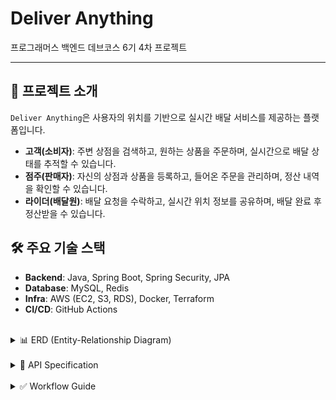# Deliver Anything

프로그래머스 백엔드 데브코스 6기 4차 프로젝트

---

## 🌟 프로젝트 소개

`Deliver Anything`은 사용자의 위치를 기반으로 실시간 배달 서비스를 제공하는 플랫폼입니다.

- **고객(소비자)**: 주변 상점을 검색하고, 원하는 상품을 주문하며, 실시간으로 배달 상태를 추적할 수 있습니다.
- **점주(판매자)**: 자신의 상점과 상품을 등록하고, 들어온 주문을 관리하며, 정산 내역을 확인할 수 있습니다.
- **라이더(배달원)**: 배달 요청을 수락하고, 실시간 위치 정보를 공유하며, 배달 완료 후 정산받을 수 있습니다.

## 🛠️ 주요 기술 스택

- **Backend**: Java, Spring Boot, Spring Security, JPA
- **Database**: MySQL, Redis
- **Infra**: AWS (EC2, S3, RDS), Docker, Terraform
- **CI/CD**: GitHub Actions

<br>

<details>
<summary>📊 ERD (Entity-Relationship Diagram)</summary>

```mermaid
erDiagram
    User {
        Long id PK
        String email
        String password
        String username
        String phoneNumber
        SocialProvider socialProvider
        String socialId
        Long currentActiveProfile_id FK
        Boolean isEmailVerified
        Boolean isEnabled
        Boolean isAdmin
        LocalDateTime lastLoginAt
    }

    Profile {
        Long id PK
        Long user_id FK
        ProfileType type
        Boolean isActive
    }

    CustomerProfile {
        Long id PK "Profile ID"
        Long defaultAddressId
        String customerPhoneNumber
        String nickname
        String profileImageUrl
    }

    RiderProfile {
        Long id PK "Profile ID"
        RiderToggleStatus toggleStatus
        String area
        String licenseNumber
        String bankName
        String bankAccountNumber
        String bankAccountHolderName
        String riderPhoneNumber
        String nickname
        String profileImageUrl
    }

    SellerProfile {
        Long id PK "Profile ID"
        String businessName
        String businessCertificateNumber
        String businessPhoneNumber
        String bankName
        String accountNumber
        String accountHolder
        String nickname
        String profileImageUrl
    }

    CustomerAddress {
        Long id PK
        Long customer_profile_id FK
        String addressName
        String address
        Point location
    }

    Store {
        Long id PK
        Long seller_profile_id FK
        Long store_category_id FK
        String imageUrl
        String name
        String description
        String roadAddr
        Point location
        StoreStatus status
    }

    StoreCategory {
        Long id PK
        String name
    }

    StoreBlocklist {
        Long id PK
        Long store_id FK
        Long customer_profile_id FK
    }

    Product {
        Long id PK
        Long store_id FK
        String name
        String description
        Integer price
        String imageUrl
    }

    Stock {
        Long id PK
        Long product_id FK
        Integer version
        Integer totalQuantity
        Integer heldQuantity
    }

    Order {
        Long id PK
        Long store_id FK
        Long cusotomer_id FK
        Long delivery_id FK
        OrderStatus status
        String merchantId
        String address
        Point destination
        Long totalPrice
    }

    OrderItem {
        Long id PK
        Long order_id FK
        Long product_id FK
        Integer price
        Integer quantity
    }

    Delivery {
        Long id PK
        Double expectedTime
        String requested
        DeliveryStatus status
        LocalDateTime startedAt
        LocalDateTime completedAt
        Integer charge
        Long store_id FK
        Long review_id FK
        Long rider_profile_id FK
        Long customer_profile_id FK
    }

    Review {
        Long id PK
        Integer rating
        String comment
        ReviewTargetType targetType
        Long targetId "FK to Store or RiderProfile"
        Long customer_profile_id FK
    }

    ReviewPhoto {
        Long id PK
        Long review_id FK
        String photoUrl
    }

    Payment {
        Long id PK
        String merchantUid "FK to Order"
        String paymentKey
        Long amount
        PaymentStatus status
    }

    Notification {
        Long id PK
        Long recipientId "Profile ID"
        NotificationType type
        String message
        String data
        Boolean isRead
    }

    VerificationToken {
        Long id PK
        String identifier
        String verificationCode
        VerificationType verificationType
        VerificationPurpose purpose
        LocalDateTime expireAt
        Boolean isUsed
    }

    SettlementBatch {
        Long id PK
        Long targetId
        Long targetTotalAmount
        Integer transactionCount
        Long totalPlatformFee
        Long settledAmount
        LocalDate settlementDate
    }

    SettlementDetail {
        Long id PK
        Long orderId
        Long targetId
        Long targetAmount
        Long platformFee
        SettlementStatus status
        Long batchId
    }

    User ||--o{ Profile : "has"
    User ||--|{ Profile : "current active"
    Profile ||--|{ CustomerProfile : "is a"
    Profile ||--|{ RiderProfile : "is a"
    Profile ||--|{ SellerProfile : "is a"

    CustomerProfile ||--o{ CustomerAddress : "has"
    CustomerProfile ||--o{ Order : "places"
    CustomerProfile ||--o{ Review : "writes"
    CustomerProfile ||--o{ StoreBlocklist : "blocks"
    CustomerProfile ||--o{ Delivery : "receives"

    RiderProfile ||--o{ Delivery : "delivers"

    SellerProfile ||--o{ Store : "owns"

    StoreCategory ||--o{ Store : "categorizes"
    Store ||--o{ Product : "sells"
    Store ||--o{ Order : "receives"
    Store ||--o{ Delivery : "requests"
    Store ||--o{ StoreBlocklist : "is blocked by"

    Product ||--|| Stock : "has"
    Product ||--o{ OrderItem : "is in"

    Order ||--o{ OrderItem : "contains"
    Order ||--|| Delivery : "has one"
    Order }o--|| Payment : "is paid by"

    Delivery ||--|| Review : "can have"

    Review ||--o{ ReviewPhoto : "has"
```

</details>

<br>

<details>
<summary>📄 API Specification</summary>

### Auth API
| Method | Endpoint | Description |
| :--- | :--- | :--- |
| `POST` | `/api/v1/auth/signup` | 회원가입 |
| `POST` | `/api/v1/auth/login` | 로그인 |
| `POST` | `/api/v1/auth/logout` | 단일 로그아웃 (현재 기기) |
| `POST` | `/api/v1/auth/logout/all` | 전체 로그아웃 (모든 기기) |
| `POST` | `/api/v1/auth/refresh` | 토큰 재발급 |

### Delivery API
| Method | Endpoint | Description |
| :--- | :--- | :--- |
| `PATCH` | `/api/v1/deliveries/status` | 라이더 토글 전환 |
| `POST` | `/api/v1/deliveries/area` | 배달 가능 지역 설정 |
| `PATCH` | `/api/v1/deliveries/{deliveryId}/delivery-status` | 배달 상태 변경 |
| `POST` | `/api/v1/deliveries/decision` | 라이더 배달 수락/거절 결정 |
| `GET` | `/api/v1/deliveries/today` | 오늘의 배달 내역 조회 |
| `GET` | `/api/v1/deliveries/in-progress` | 진행 중인 배달 조회 |
| `GET` | `/api/v1/deliveries/in-progress/{deliveryId}` | 진행 중인 배달 단건 상세 조회 |
| `GET` | `/api/v1/deliveries/total` | 총 배달 내역 요약 조회 + 배달 완료 리스트 조회 |

### Rider Location WebSocket API
| Type | Endpoint | Description |
| :--- | :--- | :--- |
| `@MessageMapping` | `/location` | 라이더 위치 정보 업데이트 (WebSocket) |

### Media API
| Method | Endpoint | Description |
| :--- | :--- | :--- |
| `POST` | `/api/v1/media/presigned-url` | 파일 업로드를 위한 Pre-signed URL 생성 |

### Notification API
| Method | Endpoint | Description |
| :--- | :--- | :--- |
| `GET` | `/api/v1/notifications/stream` | SSE 구독 |
| `GET` | `/api/v1/notifications` | 알림 목록 조회 |
| `POST` | `/api/v1/notifications/{id}/read` | 알림 읽음 처리 |
| `GET` | `/api/v1/notifications/unread-count` | 읽지 않은 알림 수 조회 |

### Customer Order API
| Method | Endpoint | Description |
| :--- | :--- | :--- |
| `POST` | `/api/v1/customer/orders` | 주문 생성 |
| `GET` | `/api/v1/customer/orders` | 주문 내역 조회 |
| `GET` | `/api/v1/customer/orders/{orderId}` | 주문 단일 조회 |
| `GET` | `/api/v1/customer/orders/in-progress` | 진행중인 주문 조회 |
| `GET` | `/api/v1/customer/orders/completed` | 배달 완료된 주문 조회 |
| `POST` | `/api/v1/customer/orders/{merchantUid}/pay` | 주문 결제 |
| `POST` | `/api/v1/customer/orders/{orderId}/cancel` | 주문 취소 |

### Store Order API
| Method | Endpoint | Description |
| :--- | :--- | :--- |
| `GET` | `/api/v1/stores/{storeId}/orders/history` | 주문 내역 조회 |
| `GET` | `/api/v1/stores/{storeId}/orders/pending` | 주문 수락 대기 목록 조회 |
| `GET` | `/api/v1/stores/{storeId}/orders/accepted` | 주문 현황 목록 조회 |
| `PATCH` | `/api/v1/stores/{storeId}/orders/{orderId}/accept` | 주문 수락 |
| `PATCH` | `/api/v1/stores/{storeId}/orders/{orderId}/reject` | 주문 거절 |

### Product API
| Method | Endpoint | Description |
| :--- | :--- | :--- |
| `POST` | `/api/v1/stores/{storeId}/products` | 상품 생성 |
| `GET` | `/api/v1/stores/{storeId}/products` | 상품 목록 조회 |
| `GET` | `/api/v1/stores/{storeId}/products/{productId}` | 상품 상세 조회 |
| `PUT` | `/api/v1/stores/{storeId}/products/{productId}` | 상품 정보 수정 |
| `DELETE` | `/api/v1/stores/{storeId}/products/{productId}` | 상품 삭제 |

### Review API
| Method | Endpoint | Description |
| :--- | :--- | :--- |
| `POST` | `/api/v1/reviews` | 리뷰 생성 |
| `DELETE` | `/api/v1/reviews/{reviewId}` | 리뷰 삭제 |
| `PATCH` | `/api/v1/reviews/{reviewId}` | 리뷰 수정 |
| `GET` | `/api/v1/reviews/{reviewId}` | 리뷰 조회 |
| `GET` | `/api/v1/me/reviews` | 내 리뷰 리스트 & 평점 조회 |
| `GET` | `/api/v1/stores/{storeId}/reviews` | 특정 상점 리뷰 리스트 & 평점 조회 |
| `POST` | `/api/v1/reviews/{reviewId}/like` | 리뷰 좋아요 등록 |
| `DELETE` | `/api/v1/reviews/{reviewId}/like` | 리뷰 좋아요 취소 |
| `GET` | `/api/v1/reviews/{reviewId}/likes` | 리뷰 좋아요 수 조회 |

### Store Search API
| Method | Endpoint | Description |
| :--- | :--- | :--- |
| `GET` | `/api/v1/search/stores` | 상점 검색 |

### Rider Settlement API
| Method | Endpoint | Description |
| :--- | :--- | :--- |
| `GET` | `/api/v1/rider/settlements/day` | 정산 일별 조회 |
| `GET` | `/api/v1/rider/settlements/week` | 정산 주간별 조회 |
| `GET` | `/api/v1/rider/settlements/month` | 정산 월별 조회 |
| `GET` | `/api/v1/rider/settlements/period` | 정산 기간 조회 |
| `GET` | `/api/v1/rider/settlements/summary` | 정산 요약 조회 |

### Store Settlement API
| Method | Endpoint | Description |
| :--- | :--- | :--- |
| `GET` | `/api/v1/store/settlements/{storeId}/day` | 정산 일별 조회 |
| `GET` | `/api/v1/store/settlements/{storeId}/week` | 정산 주간별 조회 |
| `GET` | `/api/v1/store/settlements/{storeId}/month` | 정산 월별 조회 |
| `GET` | `/api/v1/store/settlements/{storeId}/period` | 정산 기간 조회 |

### Store Category API
| Method | Endpoint | Description |
| :--- | :--- | :--- |
| `GET` | `/api/v1/store-categories` | 상점 카테고리 목록 조회 |

### Store API
| Method | Endpoint | Description |
| :--- | :--- | :--- |
| `POST` | `/api/v1/stores` | 상점 생성 |
| `GET` | `/api/v1/stores/{storeId}` | 상점 단건 조회 |
| `PUT` | `/api/v1/stores/{storeId}` | 상점 정보 수정 |
| `DELETE` | `/api/v1/stores/{storeId}` | 상점 삭제 |
| `POST` | `/api/v1/stores/{storeId}/toggle-status` | 상점 영업상태 변경 |

### Customer Profile API
| Method | Endpoint | Description |
| :--- | :--- | :--- |
| `GET` | `/api/v1/users/me/customer` | 내 고객 프로필 조회 |
| `PUT` | `/api/v1/users/me/customer` | 내 고객 프로필 수정 |
| `GET` | `/api/v1/users/me/customer/addresses` | 내 배송지 목록 조회 |
| `GET` | `/api/v1/users/me/customer/addresses/{addressId}` | 특정 배송지 조회 |
| `POST` | `/api/v1/users/me/customer/addresses` | 배송지 추가 |
| `PUT` | `/api/v1/users/me/customer/addresses/{addressId}` | 배송지 수정 |
| `DELETE` | `/api/v1/users/me/customer/addresses/{addressId}` | 배송지 삭제 |
| `PUT` | `/api/v1/users/me/customer/addresses/{addressId}/default` | 기본 배송지 설정 |
| `GET` | `/api/v1/users/me/customer/addresses/default` | 기본 배송지 조회 |

### Rider Profile API
| Method | Endpoint | Description |
| :--- | :--- | :--- |
| `GET` | `/api/v1/users/me/rider` | 내 배달원 프로필 조회 |
| `PUT` | `/api/v1/users/me/rider` | 내 배달원 프로필 수정 |
| `POST` | `/api/v1/users/me/rider/toggle` | 배달 상태 토글 |
| `PUT` | `/api/v1/users/me/rider/status` | 배달 상태 설정 |
| `GET` | `/api/v1/users/me/rider/available` | 배달 가능 여부 조회 |
| `PUT` | `/api/v1/users/me/rider/area` | 활동 지역 수정 |
| `GET` | `/api/v1/users/me/rider/area` | 활동 지역 조회 |
| `PUT` | `/api/v1/users/me/rider/account-info` | 정산 계좌 정보 수정 |

### Seller Profile API
| Method | Endpoint | Description |
| :--- | :--- | :--- |
| `GET` | `/api/v1/users/me/seller` | 내 판매자 프로필 조회 |
| `PUT` | `/api/v1/users/me/seller` | 내 판매자 프로필 수정 |
| `PUT` | `/api/v1/users/me/seller/business-info` | 사업자 정보 수정 |
| `PUT` | `/api/v1/users/me/seller/account-info` | 정산 계좌 정보 수정 |

### User API
| Method | Endpoint | Description |
| :--- | :--- | :--- |
| `GET` | `/api/v1/users/me` | 내 정보 조회 |
| `PUT` | `/api/v1/users/me` | 내 정보 수정 |
| `PUT` | `/api/v1/users/me/password` | 비밀번호 변경 |
| `POST` | `/api/v1/users/me/profiles` | 프로필 생성 |
| `POST` | `/api/v1/users/me/profile/switch` | 프로필 전환 |
| `GET` | `/api/v1/users/me/profiles` | 사용 가능한 프로필 목록 조회 |

</details>

<br>

<details>
<summary>✅ Workflow Guide</summary>

## 1. Issue → Branch
- **이슈는 반드시 GitHub Project 보드에서 생성**
  - Projects → Buddy App → **New issue** 버튼 클릭
  - 이슈 템플릿(`Type`, `Scope`, `Summary`, `Details`)에 맞춰 작성
- 규칙에 맞는 이슈만 자동 브랜치 생성됨
- 브랜치 네이밍 규칙:
  ```
  {type}/{scope}/{issue_number}
  ```
  예) `feat/be/12`

### Type
- `feat` : 새로운 기능
- `fix` : 버그 수정
- `refactor` : 리팩터링
- `docs` : 문서 작업
- `chore` : 환경/설정/잡일
- `test` : 테스트 코드

### Scope
- `fe` : Frontend
- `be` : Backend
- `infra` : Infra / 배포 / 환경

---

## 2. Pull Request
- 브랜치 작업 완료 후 → **PR 생성**
- **PR 제목 자동 동기화**: 이슈 제목 + 번호  
  예)  
  ```
  feat(be): 로그인 API 추가 (#12)
  ```

### PR 병합 규칙
- `dev` 브랜치로 머지:  
  - 관련 이슈 자동 close  
  - 작업 브랜치 자동 삭제
- `main` 브랜치로 머지:  
  - 배포 파이프라인(CD) 실행

---

## 3. Branch Strategy
- `main` : 배포용 브랜치 (Release 태그, Docker 빌드/푸시, 배포 실행)  
- `dev` : 통합 개발 브랜치 (이슈별 브랜치가 합쳐지는 곳)  
- `feat/*`, `fix/*`, `refactor/*`, `docs/*`, `chore/*`, `test/*` :  
  → 이슈 단위 작업 브랜치 (머지 후 자동 삭제)

---

## 4. CI/CD
### CI (Backend CI)
- **트리거**: `dev`, `main` 브랜치에서 push & PR  
- **동작**:
  - Gradle 빌드 & 테스트 실행
  - Redis 컨테이너 서비스 지원
  - `.env` 파일 GitHub Secrets 기반 로드

### CD (Backend CD)
- **트리거**: `main` 브랜치 push  
- **동작**:
  - Git Tag + Release 생성
  - Docker 이미지 빌드 & GHCR Push
  - AWS EC2 Blue/Green 배포 (SSM SendCommand 이용)

---

## 5. Issue Template
- 하나의 공통 템플릿 제공
  - **Type** : feat / fix / refactor / docs / chore / test  
  - **Scope** : fe / be / infra  
  - **Summary** : 간단 요약 (브랜치명/PR 제목 반영)  
  - **Details** : 작업 설명 & 완료 기준

---

## ✅ Workflow 요약
1. **Issue 생성 (Projects 보드에서만)**  
2. 규칙에 맞으면 **브랜치 자동 생성**  
3. 작업 후 **PR 생성 → PR 제목 자동 동기화**  
4. **PR 병합**
   - `dev`: 이슈 닫기 + 브랜치 삭제  
   - `main`: CD 실행 (배포)  
5. **Release & 배포** → Docker + AWS EC2 Blue/Green

</details>
